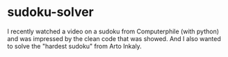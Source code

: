 # sudoku-solver
I recently watched a video on a sudoku from Computerphile (with python) and was impressed by the clean code that was showed. And I also wanted to solve the "hardest sudoku" from Arto Inkaly.
